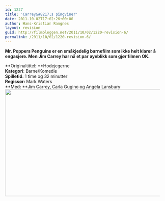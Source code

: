 ```yaml
---
id: 1227
title: 'Carrey&#8217;s pingviner'
date: 2011-10-02T17:02:26+00:00
author: Hans-Kristian Rangnes
layout: revision
guid: http://filmbloggen.net/2011/10/02/1220-revision-6/
permalink: /2011/10/02/1220-revision-6/
---
```

**Mr. Poppers Penguins er en småkjedelig barnefilm som ikke helt klarer å engasjere. Men Jim Carrey har nå et par øyeblikk som gjør filmen OK.**<!--more-->

**Originaltittel: **Hodejegerne  
**Kategori:** Barne/Komedie  
**Spilletid:** 1 time og 32 minutter  
**Regissør:** Mark Waters  
**Med: **Jim Carrey, Carla Gugino og Angela Lansbury  
<a href="http://filmbloggen.net/?attachment_id=1221" rel="attachment wp-att-1221"><img class="alignnone size-large wp-image-1221" src="http://filmbloggen.net/wp-content/uploads//2011/10/iwnvelk15-620x348.jpg" alt="" width="620" height="348" /></p> 

<p>
  </a>
</p>